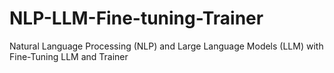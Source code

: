 # NLP-LLM-Fine-tuning-Trainer
Natural Language Processing (NLP) and Large Language Models (LLM) with Fine-Tuning LLM and Trainer
